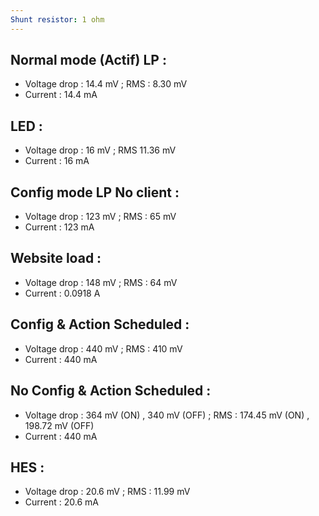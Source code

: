 ```yaml
---
Shunt resistor: 1 ohm
---
```

## Normal mode (Actif) LP :
- Voltage drop : 14.4 mV ; RMS : 8.30 mV
- Current : 14.4 mA
## LED :
- Voltage drop : 16 mV ; RMS 11.36 mV
- Current : 16 mA 
## Config mode LP No client :
- Voltage drop : 123 mV ; RMS : 65 mV
- Current : 123 mA
## Website load :
- Voltage drop : 148 mV ; RMS : 64 mV
- Current : 0.0918 A
## Config & Action Scheduled : 
- Voltage drop : 440 mV ; RMS : 410 mV
- Current : 440 mA
## No Config & Action Scheduled : 
- Voltage drop : 364 mV (ON) , 340 mV (OFF) ; RMS : 174.45 mV (ON) , 198.72 mV (OFF)
- Current : 440 mA
## HES : 
- Voltage drop : 20.6 mV ; RMS : 11.99 mV
- Current : 20.6 mA
